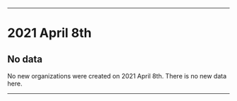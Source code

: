 
***

# 2021 April 8th

## No data

No new organizations were created on 2021 April 8th. There is no new data here.

***

